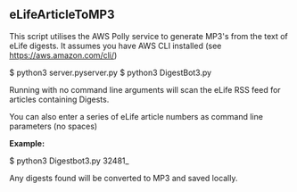 ## eLifeArticleToMP3

This script utilises the AWS Polly service to generate MP3's from the text of eLife digests.
It assumes you have AWS CLI installed (see https://aws.amazon.com/cli/)

  $ python3 server.pyserver.py
  $ python3 DigestBot3.py

Running with no command line arguments will scan the eLife RSS feed for articles
containing Digests.

You can also enter a series of eLife article numbers as command line parameters (no spaces)

**Example:** 

  $ python3 Digestbot3.py 32481_

Any digests found will be converted to MP3 and saved locally.
